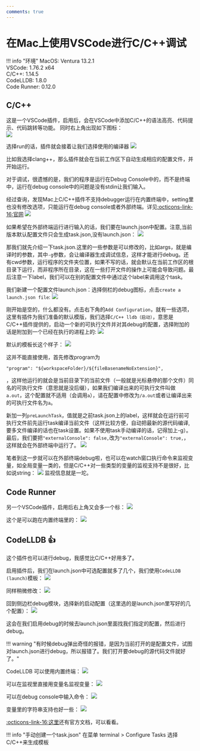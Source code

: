 ```yaml
---
comments: true
---
```

# 在Mac上使用VSCode进行C/C++调试

!!! info "环境"
    MacOS: Ventura 13.2.1  
    VSCode: 1.76.2 x64  
    C/C++: 1.14.5  
    CodeLLDB: 1.8.0  
    Code Runner: 0.12.0  

## C/C++

这是一个VSCode插件，启用后，会在VSCode中添加C/C++的语法高亮、代码提示、代码跳转等功能。
同时右上角出现如下图标：  
![](images/Mac_VSC_DEBUG/2023-04-05-23-25-33.png#pic)

选择run的话，插件就会接着让我们选择使用的编译器
![](images/Mac_VSC_DEBUG/2023-04-05-23-26-52.png#pic)

比如我选择clang++，那么插件就会在当前工作区下自动生成相应的配置文件，并开始运行。

对于调试，很遗憾的是，我们的程序是运行在Debug Console中的，而不是终端中，运行在debug console中的问题是没有stdin让我们输入。

经过查询，发现Mac上C/C++插件不支持debugger运行在内置终端中，setting里也没有修改选项，只能运行在debug console或者外部终端。详见[:octicons-link-16:官网](https://code.visualstudio.com/docs/cpp/launch-json-reference)
![](images/Mac_VSC_DEBUG/2023-04-05-23-32-55.png#pic)


如果希望在外部终端运行进行输入的话，我们要在launch.json中配置。注意,当前版本默认配置文件只会生成task.json,没有launch.json：
![](images/Mac_VSC_DEBUG/2023-04-05-23-34-15.png#pic)

那我们就先介绍一下task.json.这里的一些参数是可以修改的，比如args，就是编译时的参数，其中`-g`参数，会让编译器生成调试信息，这样才能进行debug。还有cwd参数，运行程序的文件夹位置，如果不写的话，就会默认在当前工作区的根目录下运行，而非程序所在目录，这在一些打开文件的操作上可能会导致问题。最后注意一下label，我们可以在别的配置文件中通过这个label来调用这个task。

我们新建一个配置文件launch.json：选择侧栏的debug图标，点击`create a launch.json file`:
![](images/Mac_VSC_DEBUG/2023-04-05-23-38-02.png#pic)

刚开始是空的，什么都没有。点击右下角的`Add Configuration`，就有一些选项，这里有插件为我们准备的默认模版，我们选择`C/C++ lldb（启动）`，意思是C/C++插件提供的，启动一个新的可执行文件并对其debug的配置，选择附加的话是附加到一个已经在执行的进程上的:
![](images/Mac_VSC_DEBUG/2023-04-05-23-39-19.png#pic)

默认的模板长这个样子：
![](images/Mac_VSC_DEBUG/2023-04-05-23-40-26.png#pic)

这并不能直接使用，首先修改program为
```
"program": "${workspaceFolder}/${fileBasenameNoExtension}",
```
，这样他运行的就会是当前目录下的当前文件（一般就是光标悬停的那个文件）同名的可执行文件（意思就是没后缀），如果我们编译出来的可执行文件叫做`a.out`，这个配置就不适用（会调用`a`），请在配置中修改为`/a.out`或者让编译出来的可执行文件名为`a`。

新加一列`preLaunchTask`，值就是之前task.json上的label，这样就会在运行前可执行文件前先运行task编译当前文件（这样比较方便，自动把最新的源代码编译,要多文件编译的话也在task设置。如果不使用task手动编译的话，记得加上-g）。最后，我们要把`"externalConsole": false,`改为`"externalConsole": true,`，这样就会在外部终端中运行了。
![](images/Mac_VSC_DEBUG/2023-04-05-23-45-03.png#pic)

笔者到这一步就可以在外部终端debug啦，也可以在watch窗口执行命令来监视变量，如全局变量一类的，但是C/C++对一些类型的变量的监视支持不是很好，比如说string：
![](images/Mac_VSC_DEBUG/2023-04-05-23-47-26.png#pic)
监视信息就是一坨。

## Code Runner

另一个VSCode插件，启用后右上角又会多一个标：
![](images/Mac_VSC_DEBUG/2023-04-05-23-49-08.png#pic)

这个是可以跑在内置终端里的：
![](images/Mac_VSC_DEBUG/2023-04-05-23-49-51.png#pic)

## CodeLLDB 👍

这个插件也可以进行debug，我感觉比C/C++好用多了。

启用插件后，我们在launch.json中可选配置就多了几个，我们使用`CodeLLDB (launch)`模板：
![](images/Mac_VSC_DEBUG/2023-04-05-23-51-28.png#pic)

同样稍微修改：
![](images/Mac_VSC_DEBUG/2023-04-05-23-52-33.png#pic)

回到侧边栏debug模块，选择新的启动配置（这里选的是launch.json里写好的几个配置）：
![](images/Mac_VSC_DEBUG/2023-04-05-23-53-05.png#pic)

这会在我们启用debug的时候去launch.json里面找我们指定的配置，然后进行debug。

!!! warning "有时候debug弹出奇怪的报错，是因为当前打开的是配置文件，试图对launch.json进行debug，所以报错了。我们打开要debug的源代码文件就好了。"

CodeLLDB 可以使用内置终端：
![](images/Mac_VSC_DEBUG/2023-04-06-00-00-07.png#pic)

可以在监视里直接用变量名监视变量：
![](images/Mac_VSC_DEBUG/2023-04-06-00-00-37.png#pic)

可以在debug console中输入命令：
![](images/Mac_VSC_DEBUG/2023-04-06-00-01-06.png#pic)

变量里的字符串支持也好一些：
![](images/Mac_VSC_DEBUG/2023-04-06-00-01-51.png#pic)

[:octicons-link-16:这里](https://github.com/vadimcn/codelldb/blob/master/MANUAL.md)还有官方文档，可以看看。

!!! info "手动创建一个task.json"
    在菜单 terminal > Configure Tasks 选择C/C++来生成模板
